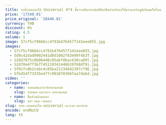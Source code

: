 ```yaml
---
title: รถที่ถอดออกได้ Universal 4*4 ชั้นวางสัมภาระมัลติฟังก์ชั่นสําหรับรถจี๊ปแรงเลอร์อลูมิเนียมแร็คโหลดหลังคา
price: '17340.01'
price_original: '18446.81'
currency: THB
discount: 6%
rating: 4.5
volume: 1
image: S7cf5cf9666cc4791b476457f141eee855.jpg
images:
  - S7cf5cf9666cc4791b476457f141eee855.jpg
  - Sd9c42dad9902441d8d1802f83499f4b3T.jpg
  - S20d7875c0b06448c85abf8bac630ca89l.jpg
  - S2d78e47f3b7745119341446619768df9i.jpg
  - Sf01fc8b2cebc4c85ba21234842397cf9E.jpg
  - Sfb45df73335e477c901070366faa7dabd.jpg
video: ''
categories:
  - name: รถยนต์และรถจักรยานยนต์
    slug: รถยนต-และรถจ-กรยานยนต
  - name: ชิ้นส่วนด้านนอก
    slug: นส-วนด-านนอก
slug: รถท-ถอดออกได-universal-นวางส-มภาระม
encode: ondNzCU
lang: th
---
```

  